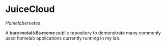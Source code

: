 # JuiceCloud
_Homelabernetes_

A ~~bare metal k8s meme~~ public repository to demonstrate many commonly used homelab applications currently running in my lab. 

